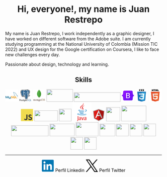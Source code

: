 <h1 align="center"> Hi, everyone!, my name is Juan Restrepo</h1>

My name is Juan Restrepo, I work independently as a graphic designer, I have worked on different software from the Adobe suite. I am currently studying programming at the National University of Colombia (Mission TIC 2022) and UX design for the Google certification on Coursera,
I like to face new challenges every day.

Passionate about design, technology and learning.



<h2 align="center">Skills</h2>
<div align="center">
<a href="https://www.mysql.com" target="_blank"><img src="https://github.com/devicons/devicon/blob/master/icons/mysql/mysql-original-wordmark.svg" alt="" width="40" height="40"/></a>
<a href="https://www.postgresql.org" target="_blank"><img src="https://github.com/devicons/devicon/blob/master/icons/postgresql/postgresql-original-wordmark.svg" alt="" width="40" height="40"/></a>
<a href="https://www.mongodb.com/" target="_blank"><img src="https://github.com/devicons/devicon/blob/master/icons/mongodb/mongodb-original-wordmark.svg" alt="" width="40" height="40"/></a>
<a href="https://www.atlassian.com/es/software/jira?gclsrc=aw.ds&&aceid=&adposition=&adgroup=136933768214&campaign=17615719354&creative=607336902437&device=c&keyword=jira&matchtype=e&network=g&placement=&ds_kids=p71874569415&ds_e=GOOGLE&ds_eid=700000001558501&ds_e1=GOOGLE&gclid=CjwKCAiAvK2bBhB8EiwAZUbP1JtcLqM8_tLVo0n4_D6O0PmREsLfW6ijgr1IOth3MMyuxH_WvBZdiRoCte8QAvD_BwE"><img src="https://upload.wikimedia.org/wikipedia/commons/thumb/8/8a/Jira_Logo.svg/2560px-Jira_Logo.svg.png" alt="" width="85" height="40"/></a>
<a href="https://bitbucket.org"><img src="https://upload.wikimedia.org/wikipedia/commons/f/fc/Bitbucket_Logo.png" alt="" width="150" height="30"/></a>
<a href="https://getbootstrap.com" target="_blank"><img src="https://github.com/devicons/devicon/blob/master/icons/bootstrap/bootstrap-original.svg" alt="" width="40" height="40"/></a>
<a href="https://developer.mozilla.org/es/docs/Web/CSS" target="_blank"><img src="https://github.com/devicons/devicon/blob/master/icons/css3/css3-original-wordmark.svg" alt="" width="40" height="40"/></a>
<a href="https://developer.mozilla.org/es/docs/Web/HTML" target="_blank"><img src="https://github.com/devicons/devicon/blob/master/icons/html5/html5-original-wordmark.svg" alt="" width="40" height="40"/></a>
<a href="https://developer.mozilla.org/es/docs/Web/JavaScript" target="_blank"><img src="https://github.com/devicons/devicon/blob/master/icons/javascript/javascript-original.svg" alt="" width="40" height="40"/></a>
<a href="https://git-scm.com" target="_blank"><img src="https://www.git-scm.com/images/logo@2x.png" alt="" width="75" height="35"/></a>
<a href="https://github.com" target="_blank"><img src="https://toppng.com/uploads/preview/github-logo-transparent-png-11659780101agvzsukgqz.png" alt="" width="40" height="40"/></a>
<a href="https://www.java.com/" target="_blank"><img src="https://github.com/devicons/devicon/blob/master/icons/java/java-original-wordmark.svg" alt="" width="60" height="60"/></a>
<a href="https://angular.io"><img src="https://github.com/devicons/devicon/blob/master/icons/angularjs/angularjs-original.svg" alt="" width="40" height="40"/></a>
<a href="https://es.react.dev"><img src="https://www.svgrepo.com/show/452092/react.svg" alt="" width="45" height="45"/></a>
<a href="https://vuejs.org"><img src="https://positivethinking.tech/wp-content/uploads/2021/01/Logo-Vuejs.png" alt="" width="80" height="50"/></a>
<a href="https://www.python.org"><img src="https://upload.wikimedia.org/wikipedia/commons/thumb/f/f8/Python_logo_and_wordmark.svg/1280px-Python_logo_and_wordmark.svg.png" alt="" width="120" height="35"/></a>
<a href="https://flask.palletsprojects.com/en/2.2.x/"><img src="https://upload.wikimedia.org/wikipedia/commons/thumb/3/3c/Flask_logo.svg/1200px-Flask_logo.svg.png" alt="" width="80" height="40"/></a>
<a href="https://balsamiq.com"><img src="https://balsamiq.com/assets/company/brandassets/balsamiq-logo-screen-1000x500.png" alt="" width="73" height="45"/></a>
<a href="https://www.figma.com"><img src="https://cdn2.downdetector.com/static/uploads/logo/figma2.png" alt="" width="50" height="40"/></a>
<a href="https://www.adobe.com/la/products/illustrator.html?gclid=CjwKCAiAvK2bBhB8EiwAZUbP1HfRJpPKP6LCKKFjth91geAfvq-32BvJiOFS6HqstsSOlF1ElIo-8hoCKu8QAvD_BwE&sdid=KQPQL&mv=search&ef_id=CjwKCAiAvK2bBhB8EiwAZUbP1HfRJpPKP6LCKKFjth91geAfvq-32BvJiOFS6HqstsSOlF1ElIo-8hoCKu8QAvD_BwE:G:s&s_kwcid=AL!3085!3!442303212642!e!!g!!illustrator!9499870682!97813414318"><img src="https://www.adobe.com/cc-shared/assets/img/product-icons/svg/illustrator.svg" alt="" width="40" height="40"/></a>
<a href="https://www.adobe.com/la/products/photoshop.html?gclid=CjwKCAiAvK2bBhB8EiwAZUbP1MMSoctTZzLst7SDeH1DiDBojObsghA7pBNcwGlTUQviL9lQLVBTaxoCAxcQAvD_BwE&sdid=KQPQZ&mv=search&ef_id=CjwKCAiAvK2bBhB8EiwAZUbP1MMSoctTZzLst7SDeH1DiDBojObsghA7pBNcwGlTUQviL9lQLVBTaxoCAxcQAvD_BwE:G:s&s_kwcid=AL!3085!3!476816453885!b!!g!!%2Bphotoshop!11413140171!115418617427"><img src="https://www.adobe.com/content/dam/cc/icons/photoshop.svg" alt="" width="40" height="40"/></a>
<a href="https://www.adobe.com/co/products/premiere.html"><img src="https://www.adobe.com/cc-shared/assets/img/product-icons/svg/premiere-pro.svg" alt="" width="40" height="40"/></a>
<a href="https://www.adobe.com/co/products/aftereffects.html"><img src="https://www.adobe.com/cc-shared/assets/img/product-icons/svg/after-effects.svg" alt="" width="40" height="40"/></a>
<a href="https://www.adobe.com/co/products/indesign.html"><img src="https://www.adobe.com/cc-shared/assets/img/product-icons/svg/indesign.svg" alt="" width="40" height="40"/></a>
</div>
<hr />
<div align="center">
<a href="https://www.linkedin.com/in/juan-manuel-restrepo-vela-9213b122b/" style="text-decoration:none;color:black;" target="_blank"><img src="https://github.com/devicons/devicon/blob/master/icons/linkedin/linkedin-original.svg" alt="" width="40" height="40"/> 
Perfil Linkedin</a>
<a href="https://twitter.com/ManuRV95" style="text-decoration:none;color:black;" target="_blank"><img src="https://github.com/devicons/devicon/blob/master/icons/twitter/twitter-original.svg" alt="" width="40" height="40"/> Perfil Twitter</a>
</div>
<!--
On progress
<a href=""><img src="https://github.com/devicons/devicon/blob/master/icons/sass/sass-original.svg" alt="" width="40" height="40"/></a>
<a href=""><img src="https://github.com/devicons/devicon/blob/master/icons/python/python-original-wordmark.svg" alt="" width="40" height="40"/></a>
<a href=""><img src="https://github.com/devicons/devicon/blob/master/icons/php/php-original.svg" alt="" width="40" height="40"/></a>

<a href=""><img src="https://github.com/devicons/devicon/blob/master/icons/react/react-original-wordmark.svg" alt="" width="40" height="40"/></a>
<a href=""><img src="https://github.com/devicons/devicon/blob/master/icons/vuejs/vuejs-original-wordmark.svg" alt="" width="40" height="40"/></a>
<a href=""><img src="https://github.com/devicons/devicon/blob/master/icons/svelte/svelte-original-wordmark.svg" alt="" width="40" height="40"/></a>
<a href=""><img src="https://github.com/devicons/devicon/blob/master/icons/electron/electron-original.svg" alt="" width="40" height="40"/></a>
<a href=""><img src="https://github.com/devicons/devicon/blob/master/icons/elixir/elixir-original-wordmark.svg" alt="" width="40" height="40"/></a>
<a href=""><img src="https://github.com/devicons/devicon/blob/master/icons/figma/figma-original.svg" alt="" width="40" height="40"/></a>
<a href=""><img src="https://github.com/devicons/devicon/blob/master/icons/firebase/firebase-plain-wordmark.svg" alt="" width="40" height="40"/></a>
<a href=""><img src="https://github.com/devicons/devicon/blob/master/icons/go/go-original.svg" alt="" width="40" height="40"/></a>
<a href=""><img src="https://github.com/devicons/devicon/blob/master/icons/ionic/ionic-original-wordmark.svg" alt="" width="40" height="40"/></a>
<a href=""><img src="https://github.com/devicons/devicon/blob/master/icons/jenkins/jenkins-original.svg" alt="" width="40" height="40"/></a>
<a href=""><img src="https://github.com/devicons/devicon/blob/master/icons/kotlin/kotlin-original-wordmark.svg" alt="" width="40" height="40"/></a>
<a href=""><img src="https://github.com/devicons/devicon/blob/master/icons/less/less-plain-wordmark.svg" alt="" width="40" height="40"/></a>
<a href=""><img src="https://github.com/devicons/devicon/blob/master/icons/nextjs/nextjs-original-wordmark.svg" alt="" width="40" height="40"/></a>
<a href=""><img src="https://github.com/devicons/devicon/blob/master/icons/tensorflow/tensorflow-original-wordmark.svg" alt="" width="40" height="40"/></a>
<a href=""><img src="https://github.com/devicons/devicon/blob/master/icons/symfony/symfony-original-wordmark.svg" alt="" width="40" height="40"/></a>
<a href=""><img src="https://github.com/devicons/devicon/blob/master/icons/webpack/webpack-original-wordmark.svg" alt="" width="40" height="40"/></a>
<a href=""><img src="https://github.com/devicons/devicon/blob/master/icons/android/android-original-wordmark.svg" alt="" width="40" height="40"/></a>
<a href=""><img src="https://github.com/devicons/devicon/blob/master/icons/amazonwebservices/amazonwebservices-original-wordmark.svg" alt="" width="40" height="40"/></a>
<a href=""><img src="" alt="" width="40" height="40"/></a>
-->
